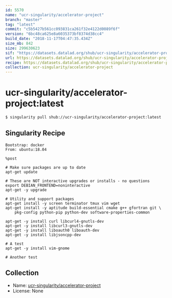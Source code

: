 ```yaml
---
id: 5570
name: "ucr-singularity/accelerator-project"
branch: "master"
tag: "latest"
commit: "c5b5427b561cc093831ca261f32e4122d0089f6f"
version: "6bc48ca625e8a6035373bf8374d38cc4"
build_date: "2018-11-17T04:47:35.434Z"
size_mb: 842
size: 299630623
sif: "https://datasets.datalad.org/shub/ucr-singularity/accelerator-project/latest/2018-11-17-c5b5427b-6bc48ca6/6bc48ca625e8a6035373bf8374d38cc4.simg"
url: https://datasets.datalad.org/shub/ucr-singularity/accelerator-project/latest/2018-11-17-c5b5427b-6bc48ca6/
recipe: https://datasets.datalad.org/shub/ucr-singularity/accelerator-project/latest/2018-11-17-c5b5427b-6bc48ca6/Singularity
collection: ucr-singularity/accelerator-project
---
```


# ucr-singularity/accelerator-project:latest

```bash
$ singularity pull shub://ucr-singularity/accelerator-project:latest
```

## Singularity Recipe

```singularity
Bootstrap: docker
From: ubuntu:18.04

%post

# Make sure packages are up to date
apt-get update

# These are NOT interactive upgrades or installs - no questions
export DEBIAN_FRONTEND=noninteractive 
apt-get -y upgrade

# Utility and support packages
apt-get install -y screen terminator tmux vim wget 
apt-get install -y aptitude build-essential cmake g++ gfortran git \
    pkg-config python-pip python-dev software-properties-common

apt-get -y install curl libcurl4-gnutls-dev
apt-get -y install libcurl3-gnutls-dev
apt-get -y install liboauth0 liboauth-dev
apt-get -y install libjsoncpp-dev

# A test
apt-get -y install vim-gnome

# Another test
```

## Collection

 - Name: [ucr-singularity/accelerator-project](https://github.com/ucr-singularity/accelerator-project)
 - License: None

